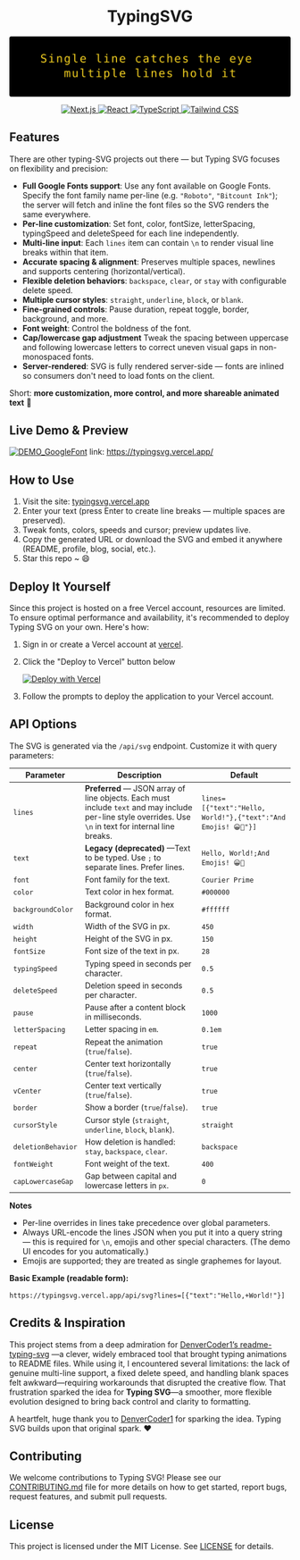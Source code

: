 <p  align="center">
  <h1 align="center">TypingSVG</h1>
</p>
  
<p align="center">
  <img src="typing-svg.svg" alt="TypingSVG-quote" style="display: block; margin: 0 auto;">
</p>

<p align="center">
    <a href="https://nextjs.org/">
        <img src="https://img.shields.io/badge/Next.js-000000?style=for-the-badge&logo=next.js&logoColor=white" alt="Next.js">
    </a>
    <a href="https://reactjs.org/">
        <img src="https://img.shields.io/badge/React-20232A?style=for-the-badge&logo=react&logoColor=61DAFB" alt="React">
    </a>
    <a href="https://www.typescriptlang.org/">
        <img src="https://img.shields.io/badge/TypeScript-007ACC?style=for-the-badge&logo=typescript&logoColor=white" alt="TypeScript">
    </a>
    <a href="https://tailwindcss.com/">
        <img src="https://img.shields.io/badge/Tailwind_CSS-38B2AC?style=for-the-badge&logo=tailwind-css&logoColor=white" alt="Tailwind CSS">
    </a>
</p>
</div>

## Features

There are other typing-SVG projects out there — but Typing SVG focuses on flexibility and precision:

- **Full Google Fonts support**: Use any font available on Google Fonts. Specify the font family name per-line (e.g. `"Roboto"`, `"Bitcount Ink"`); the server will fetch and inline the font files so the SVG renders the same everywhere.
- **Per-line customization**: Set font, color, fontSize, letterSpacing, typingSpeed and deleteSpeed for each line independently.
- **Multi-line input**: Each `lines` item can contain `\n` to render visual line breaks within that item.
- **Accurate spacing & alignment**: Preserves multiple spaces, newlines and supports centering (horizontal/vertical).
- **Flexible deletion behaviors**: `backspace`, `clear`, or `stay` with configurable delete speed.
- **Multiple cursor styles**: `straight`, `underline`, `block`, or `blank`.
- **Fine-grained controls**: Pause duration, repeat toggle, border, background, and more.
- **Font weight**: Control the boldness of the font.
- **Cap/lowercase gap adjustment** Tweak the spacing between uppercase and following lowercase letters to correct uneven visual gaps in non-monospaced fonts.
- **Server-rendered**: SVG is fully rendered server-side — fonts are inlined so consumers don't need to load fonts on the client.

Short: **more customization, more control, and more shareable animated text** 🎨


## Live Demo & Preview
[![DEMO_GoogleFont](https://github.com/user-attachments/assets/fa2932f0-d724-496d-929d-30c4e541646f)](https://typingsvg.vercel.app/)
link: https://typingsvg.vercel.app/

## How to Use
1. Visit the site: [typingsvg.vercel.app](https://typingsvg.vercel.app/)
2. Enter your text (press Enter to create line breaks — multiple spaces are preserved).
3. Tweak fonts, colors, speeds and cursor; preview updates live.
4. Copy the generated URL or download the SVG and embed it anywhere (README, profile, blog, social, etc.).
5. Star this repo ~ 😄

## Deploy It Yourself
Since this project is hosted on a free Vercel account, resources are limited. To ensure optimal performance and availability, it's recommended to deploy Typing SVG on your own. Here's how:

1. Sign in or create a Vercel account at [vercel](https://vercel.com/).

2. Click the "Deploy to Vercel" button below

    [![Deploy with Vercel](https://vercel.com/button)](https://vercel.com/new/clone?repository-url=https%3A%2F%2Fgithub.com%2FwhiteSHADOW1234%2FTypingSVG)

3. Follow the prompts to deploy the application to your Vercel account.

## API Options

The SVG is generated via the `/api/svg` endpoint. Customize it with query parameters:

| Parameter | Description | Default |
|---|---|---|
| `lines` | **Preferred** — JSON array of line objects. Each must include `text` and may include per-line style overrides. Use `\n` in text for internal line breaks.| `lines=[{"text":"Hello, World!"},{"text":"And Emojis! 😀🚀"}]`|
| `text` | **Legacy (deprecated)** —Text to be typed. Use `;` to separate lines. Prefer lines. | `Hello, World!;And Emojis! 😀🚀` |
| `font` | Font family for the text. | `Courier Prime` |
| `color` | Text color in hex format. | `#000000` |
| `backgroundColor` | Background color in hex format. | `#ffffff` |
| `width` | Width of the SVG in px. | `450` |
| `height` | Height of the SVG in px. | `150` |
| `fontSize` | Font size of the text in px. | `28` |
| `typingSpeed` | Typing speed in seconds per character. | `0.5` |
| `deleteSpeed` | Deletion speed in seconds per character. | `0.5` |
| `pause` | Pause after a content block in milliseconds. | `1000` |
| `letterSpacing` | Letter spacing in `em`. | `0.1em` |
| `repeat` | Repeat the animation (`true`/`false`). | `true` |
| `center` | Center text horizontally (`true`/`false`). | `true` |
| `vCenter` | Center text vertically (`true`/`false`). | `true` |
| `border` | Show a border (`true`/`false`). | `true` |
| `cursorStyle` | Cursor style (`straight`, `underline`, `block`, `blank`). | `straight` |
| `deletionBehavior` | How deletion is handled: `stay`, `backspace`, `clear`. | `backspace` |
| `fontWeight` | Font weight of the text. | `400` |
| `capLowercaseGap` | Gap between capital and lowercase letters in `px`. | `0` |

**Notes**

- Per-line overrides in lines take precedence over global parameters.
- Always URL-encode the lines JSON when you put it into a query string — this is required for `\n`, emojis and other special characters. (The demo UI encodes for you automatically.)
- Emojis are supported; they are treated as single graphemes for layout.

**Basic Example (readable form):**  
```
https://typingsvg.vercel.app/api/svg?lines=[{"text":"Hello,+World!"}]
```

##  Credits & Inspiration

This project stems from a deep admiration for [DenverCoder1’s readme-typing-svg](https://github.com/DenverCoder1/readme-typing-svg)
—a clever, widely embraced tool that brought typing animations to README files. While using it, I encountered several limitations: the lack of genuine multi-line support, a fixed delete speed, and handling blank spaces felt awkward—requiring workarounds that disrupted the creative flow. That frustration sparked the idea for **Typing SVG**—a smoother, more flexible evolution designed to bring back control and clarity to formatting.

A heartfelt, huge thank you to [DenverCoder1](https://github.com/DenverCoder1) for sparking the idea. Typing SVG builds upon that original spark. ❤️



## Contributing

We welcome contributions to Typing SVG! Please see our [CONTRIBUTING.md](CONTRIBUTING.md) file for more details on how to get started, report bugs, request features, and submit pull requests.


## License

This project is licensed under the MIT License. See [LICENSE](LICENSE) for details.
